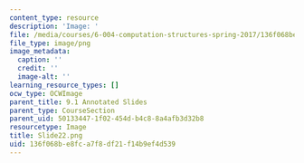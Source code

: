 ```yaml
---
content_type: resource
description: 'Image: '
file: /media/courses/6-004-computation-structures-spring-2017/136f068be8fca7f8df21f14b9ef4d539_Slide22.png
file_type: image/png
image_metadata:
  caption: ''
  credit: ''
  image-alt: ''
learning_resource_types: []
ocw_type: OCWImage
parent_title: 9.1 Annotated Slides
parent_type: CourseSection
parent_uid: 50133447-1f02-454d-b4c8-8a4afb3d32b8
resourcetype: Image
title: Slide22.png
uid: 136f068b-e8fc-a7f8-df21-f14b9ef4d539
---
```

